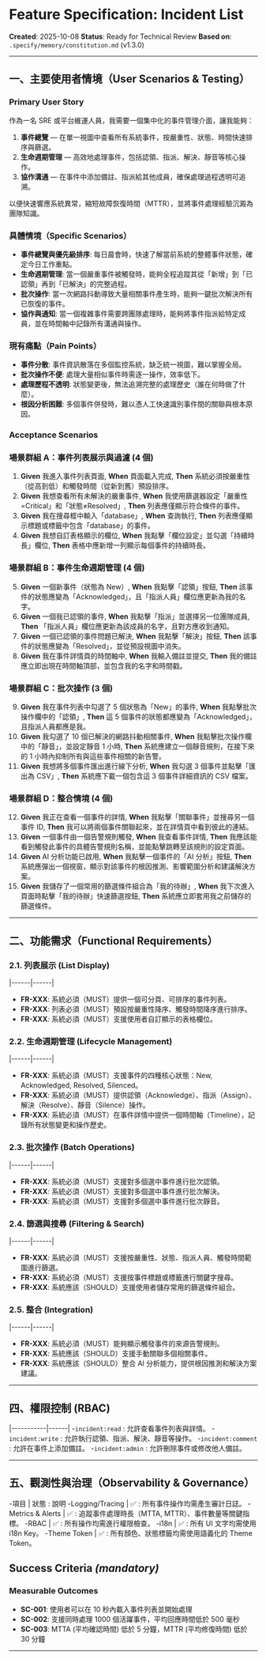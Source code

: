 # Feature Specification: Incident List

**Created**: 2025-10-08
**Status**: Ready for Technical Review
**Based on**: `.specify/memory/constitution.md` (v1.3.0)

---

## 一、主要使用者情境（User Scenarios & Testing）

### Primary User Story

作為一名 SRE 或平台維運人員，我需要一個集中化的事件管理介面，讓我能夠：
1.  **事件總覽** — 在單一視圖中查看所有系統事件，按嚴重性、狀態、時間快速排序與篩選。
2.  **生命週期管理** — 高效地處理事件，包括認領、指派、解決、靜音等核心操作。
3.  **協作溝通** — 在事件中添加備註、指派給其他成員，確保處理過程透明可追溯。

以便快速響應系統異常，縮短故障恢復時間（MTTR），並將事件處理經驗沉澱為團隊知識。

### 具體情境（Specific Scenarios）
- **事件總覽與優先級排序**: 每日晨會時，快速了解當前系統的整體事件狀態，確定今日工作重點。
- **生命週期管理**: 當一個嚴重事件被觸發時，能夠全程追蹤其從「新增」到「已認領」再到「已解決」的完整過程。
- **批次操作**: 當一次網路抖動導致大量相關事件產生時，能夠一鍵批次解決所有已恢復的事件。
- **協作與通知**: 當一個複雜事件需要跨團隊處理時，能夠將事件指派給特定成員，並在時間軸中記錄所有溝通與操作。

### 現有痛點（Pain Points）
- **事件分散**: 事件資訊散落在多個監控系統，缺乏統一視圖，難以掌握全局。
- **批次操作不便**: 處理大量相似事件時需逐一操作，效率低下。
- **處理歷程不透明**: 狀態變更後，無法追溯完整的處理歷史（誰在何時做了什麼）。
- **根因分析困難**: 多個事件併發時，難以憑人工快速識別事件間的關聯與根本原因。

### Acceptance Scenarios

### 場景群組 A：事件列表展示與過濾 (4 個)
1.  **Given** 我進入事件列表頁面, **When** 頁面載入完成, **Then** 系統必須按嚴重性（從高到低）和觸發時間（從新到舊）預設排序。
2.  **Given** 我想查看所有未解決的嚴重事件, **When** 我使用篩選器設定「嚴重性=Critical」和「狀態≠Resolved」, **Then** 列表應僅顯示符合條件的事件。
3.  **Given** 我在搜尋框中輸入「database」, **When** 查詢執行, **Then** 列表應僅顯示標題或標籤中包含「database」的事件。
4.  **Given** 我想自訂表格顯示的欄位, **When** 我點擊「欄位設定」並勾選「持續時長」欄位, **Then** 表格中應新增一列顯示每個事件的持續時長。

### 場景群組 B：事件生命週期管理 (4 個)
5.  **Given** 一個新事件（狀態為 New）, **When** 我點擊「認領」按鈕, **Then** 該事件的狀態應變為「Acknowledged」，且「指派人員」欄位應更新為我的名字。
6.  **Given** 一個我已認領的事件, **When** 我點擊「指派」並選擇另一位團隊成員, **Then** 「指派人員」欄位應更新為該成員的名字，且對方應收到通知。
7.  **Given** 一個已認領的事件問題已解決, **When** 我點擊「解決」按鈕, **Then** 該事件的狀態應變為「Resolved」，並從預設視圖中消失。
8.  **Given** 我在事件詳情頁的時間軸中, **When** 我輸入備註並提交, **Then** 我的備註應立即出現在時間軸頂部，並包含我的名字和時間戳。

### 場景群組 C：批次操作 (3 個)
9.  **Given** 我在事件列表中勾選了 5 個狀態為「New」的事件, **When** 我點擊批次操作欄中的「認領」, **Then** 這 5 個事件的狀態都應變為「Acknowledged」，且指派人員都應是我。
10. **Given** 我勾選了 10 個已解決的網路抖動相關事件, **When** 我點擊批次操作欄中的「靜音」，並設定靜音 1 小時, **Then** 系統應建立一個靜音規則，在接下來的 1 小時內抑制所有與這些事件相關的新告警。
11. **Given** 我想將多個事件匯出進行線下分析, **When** 我勾選 3 個事件並點擊「匯出為 CSV」, **Then** 系統應下載一個包含這 3 個事件詳細資訊的 CSV 檔案。

### 場景群組 D：整合情境 (4 個)
12. **Given** 我正在查看一個事件的詳情, **When** 我點擊「關聯事件」並搜尋另一個事件 ID, **Then** 我可以將兩個事件關聯起來，並在詳情頁中看到彼此的連結。
13. **Given** 一個事件由一個告警規則觸發, **When** 我查看事件詳情, **Then** 我應該能看到觸發此事件的具體告警規則名稱，並能點擊跳轉至該規則的設定頁面。
14. **Given** AI 分析功能已啟用, **When** 我點擊一個事件的「AI 分析」按鈕, **Then** 系統應彈出一個視窗，顯示對該事件的根因推測、影響範圍分析和建議解決方案。
15. **Given** 我儲存了一個常用的篩選條件組合為「我的待辦」, **When** 我下次進入頁面時點擊「我的待辦」快速篩選按鈕, **Then** 系統應立即套用我之前儲存的篩選條件。

---

## 二、功能需求（Functional Requirements）

### 2.1. 列表展示 (List Display)
|------|------|
- **FR-XXX**: 系統必須（MUST）提供一個可分頁、可排序的事件列表。
- **FR-XXX**: 列表必須（MUST）預設按嚴重性降序、觸發時間降序進行排序。
- **FR-XXX**: 系統必須（MUST）支援使用者自訂顯示的表格欄位。

### 2.2. 生命週期管理 (Lifecycle Management)
|------|------|
- **FR-XXX**: 系統必須（MUST）支援事件的四種核心狀態：New, Acknowledged, Resolved, Silenced。
- **FR-XXX**: 系統必須（MUST）提供認領（Acknowledge）、指派（Assign）、解決（Resolve）、靜音（Silence）操作。
- **FR-XXX**: 系統必須（MUST）在事件詳情中提供一個時間軸（Timeline），記錄所有狀態變更和操作歷史。

### 2.3. 批次操作 (Batch Operations)
|------|------|
- **FR-XXX**: 系統必須（MUST）支援對多個選中事件進行批次認領。
- **FR-XXX**: 系統必須（MUST）支援對多個選中事件進行批次解決。
- **FR-XXX**: 系統必須（MUST）支援對多個選中事件進行批次靜音。

### 2.4. 篩選與搜尋 (Filtering & Search)
|------|------|
- **FR-XXX**: 系統必須（MUST）支援按嚴重性、狀態、指派人員、觸發時間範圍進行篩選。
- **FR-XXX**: 系統必須（MUST）支援按事件標題或標籤進行關鍵字搜尋。
- **FR-XXX**: 系統應該（SHOULD）支援使用者儲存常用的篩選條件組合。

### 2.5. 整合 (Integration)
|------|------|
- **FR-XXX**: 系統必須（MUST）能夠顯示觸發事件的來源告警規則。
- **FR-XXX**: 系統應該（SHOULD）支援手動關聯多個相關事件。
- **FR-XXX**: 系統應該（SHOULD）整合 AI 分析能力，提供根因推測和解決方案建議。

---

## 四、權限控制 (RBAC)

|-----------|------|
-`incident:read` : 允許查看事件列表與詳情。 
-`incident:write` : 允許執行認領、指派、解決、靜音等操作。 
-`incident:comment` : 允許在事件上添加備註。 
-`incident:admin` : 允許刪除事件或修改他人備註。 

---

## 五、觀測性與治理（Observability & Governance）

-項目 | 狀態 : 說明 
-Logging/Tracing | ✅ : 所有事件操作均需產生審計日誌。 
-Metrics & Alerts | ✅ : 追蹤事件處理時長（MTTA, MTTR）、事件數量等關鍵指標。 
-RBAC | ✅ : 所有操作均需進行權限檢查。 
-i18n | ✅ : 所有 UI 文字均需使用 i18n Key。 
-Theme Token | ✅ : 所有顏色、狀態標籤均需使用語義化的 Theme Token。 
## Success Criteria *(mandatory)*

### Measurable Outcomes

- **SC-001**: 使用者可以在 10 秒內載入事件列表並開始處理
- **SC-002**: 支援同時處理 1000 個活躍事件，平均回應時間低於 500 毫秒
- **SC-003**: MTTA (平均確認時間) 低於 5 分鐘，MTTR (平均修復時間) 低於 30 分鐘

---
